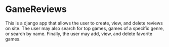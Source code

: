 # GameReviews
This is a django app that allows the user to create, view, and delete reviews on site.  The user may also search for top games, games of a specific genre, or search by name. Finally, the user may add, view, and delete favorite games.
